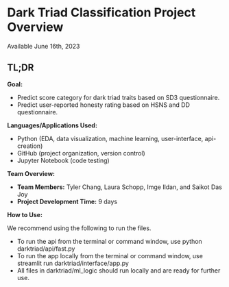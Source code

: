 # Dark Triad Classification Project Overview

Available June 16th, 2023

## TL;DR

**Goal:**

- Predict score category for dark triad traits based on SD3 questionnaire.
- Predict user-reported honesty rating based on HSNS and DD questionnaire.

**Languages/Applications Used:**

- Python (EDA, data visualization, machine learning, user-interface, api-creation)
- GitHub (project organization, version control)
- Jupyter Notebook (code testing)

**Team Overview:**

- **Team Members:** Tyler Chang, Laura Schopp, Imge Ildan, and Saikot Das Joy
- **Project Development Time:** 9 days

**How to Use:**

We recommend using the following to run the files.

* To run the api from the terminal or command window, use python darktriad/api/fast.py
* To run the app locally from the terminal or command window, use streamlit run darktriad/interface/app.py
* All files in darktriad/ml_logic should run locally and are ready for further use.
